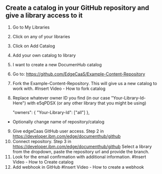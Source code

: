 ## Create a catalog in your GitHub repository and give a library access to it
1. Go to My Libraries
2. Click on any of your libraries
3. Click on Add Catalog
4. Add your own catalog to library
5. I want to create a new DocumenHub catalog
6. Go to: https://github.com/EdgeCaaS/Example-Content-Repository
7. Fork the Example-Content-Repository. This will give us a new catalog to work with.
#Insert Video - How to fork catalog

8. Replace whatever owner ID you find (in our case "Your-Library-Id-Here") with e5qPDSX (or any other library that you might be using)

    "owners": { "Your-Library-Id": ["all"] },
- Optionally change name of repository/catalog
9. Give edgeCaas GitHub user access. Step 2 in https://developer.ibm.com/edge/documenthub/github
10. Connect repository. Step 3 in https://developer.ibm.com/edge/documenthub/github Select a library from the dropdown, paste the repository url and provide the branch.
11. Look for the email confirmation with additional information.
#Insert Video - How to Create catalog
12. Add webhook in GitHub
#Insert Video - How to create a webhook
